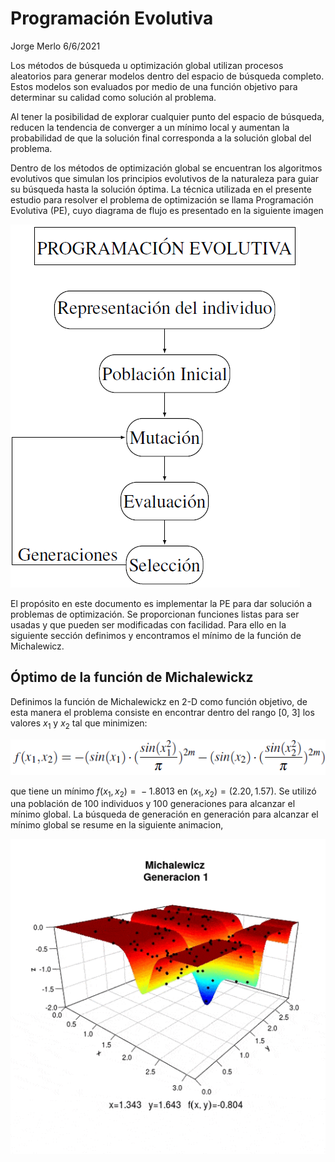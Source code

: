 Programación Evolutiva
================
Jorge Merlo
6/6/2021

Los métodos de búsqueda u optimización global utilizan procesos
aleatorios para generar modelos dentro del espacio de búsqueda completo.
Estos modelos son evaluados por medio de una función objetivo para
determinar su calidad como solución al problema.

Al tener la posibilidad de explorar cualquier punto del espacio de
búsqueda, reducen la tendencia de converger a un mínimo local y aumentan
la probabilidad de que la solución final corresponda a la solución
global del problema.

Dentro de los métodos de optimización global se encuentran los
algoritmos evolutivos que simulan los principios evolutivos de la
naturaleza para guiar su búsqueda hasta la solución óptima. La técnica
utilizada en el presente estudio para resolver el problema de
optimización se llama Programación Evolutiva (PE), cuyo diagrama de
flujo es presentado en la siguiente imagen

![](PE.PNG)<!-- -->

El propósito en este documento es implementar la PE para dar solución a
problemas de optimización. Se proporcionan funciones listas para ser
usadas y que pueden ser modificadas con facilidad. Para ello en la
siguiente sección definimos y encontramos el mínimo de la función de
Michalewicz.

## Óptimo de la función de Michalewickz

Definimos la función de Michalewickz en 2-D como función objetivo, de
esta manera el problema consiste en encontrar dentro del rango \[0, 3\]
los valores *x*<sub>1</sub> y *x*<sub>2</sub> tal que minimizen:

<!-- $f(x_1,x_2)= -(sin(x_1) \cdot (\frac{sin(x_1^2)}{\pi})^{2m} -(sin(x_2) \cdot (\frac{sin(x_2^2)}{\pi})^{2m})$ -->

![](Michalewicz.PNG)<!-- -->

que tiene un mínimo *f*(*x*<sub>1</sub>, *x*<sub>2</sub>) =  − 1.8013 en
(*x*<sub>1</sub>, *x*<sub>2</sub>) = (2.20, 1.57). Se utilizó una
población de 100 individuos y 100 generaciones para alcanzar el mínimo
global. La búsqueda de generación en generación para alcanzar el mínimo
global se resume en la siguiente animacion,

![Alt Text](mich_pe_animation.gif)
